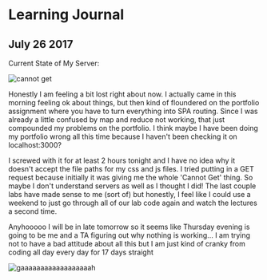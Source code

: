 # Learning Journal
## July 26 2017

Current State of My Server: 

![cannot get](https://media.giphy.com/media/1UBEgUWneaVVu/giphy.gif)

Honestly I am feeling a bit lost right about now. I actually came in this morning feeling ok about things, but then kind of floundered on the portfolio assignment where you have to turn everything into SPA routing. Since I was already a little confused by map and reduce not working, that just compounded my problems on the portfolio. I think maybe I have been doing my portfolio wrong all this time because I haven't been checking it on localhost:3000?

I screwed with it for at least 2 hours tonight and I have no idea why it doesn't accept the file paths for my css and js files. I tried putting in a GET request because initially it was giving me the whole 'Cannot Get' thing. So maybe I don't understand servers as well as I thought I did! The last couple labs have made sense to me (sort of) but honestly, I feel like I could use a weekend to just go through all of our lab code again and watch the lectures a second time. 

Anyhooooo I will be in late tomorrow so it seems like Thursday evening is going to be me and a TA figuring out why nothing is working... I am trying not to have a bad attitude about all this but I am just kind of cranky from coding all day every day for 17 days straight

![gaaaaaaaaaaaaaaaaaah](https://media.giphy.com/media/3o7TKOnPukgWDLPBPq/giphy.gif)
